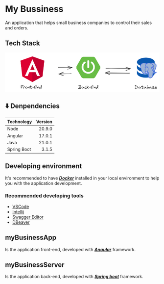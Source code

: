 # My Bussiness

An application that helps small business companies to control their sales and orders.

## Tech Stack

![Application stack](stack.png)

## :arrow_down: Denpendencies

| Technology  | Version |
| ----------- | ------: |
| Node        |  20.9.0 |
| Angular     |  17.0.1 |
| Java        |  21.0.1 |
| Spring Boot |   3.1.5 |

## Developing environment

It's recommended to have [**_Docker_**](https://www.docker.com/) installed in your local environment to help you with the application development.

### Recommended developing tools

- [VSCode](https://code.visualstudio.com/)
- [Intellij](https://www.jetbrains.com/idea/download)
- [Swagger Editor](https://editor.swagger.io/)
- [DBeaver](https://dbeaver.io/download/)

## myBusinessApp

Is the application front-end, developed with [**_Angular_**](https://angular.dev/) framework.

## myBusinessServer

Is the application back-end, developed with [**_Spring boot_**](https://spring.io/) framework.

